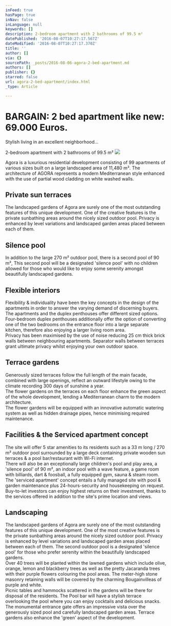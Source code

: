```yaml
---
inFeed: true
hasPage: true
inNav: false
inLanguage: null
keywords: []
description: 2-bedroom apartment with 2 bathrooms of 99.5 m²
datePublished: '2016-08-07T10:27:17.567Z'
dateModified: '2016-08-07T10:27:17.370Z'
title: ''
author: []
via: {}
sourcePath: _posts/2016-08-06-agora-2-bed-apartment.md
authors: []
publisher: {}
starred: false
url: agora-2-bed-apartment/index.html
_type: Article

---
```

# BARGAIN: 2 bed apartment like new: 69.000 Euros.

Stylish living in an excellent neighborhood...

2-bedroom apartment with 2 bathrooms of 99.5 m²
![](https://the-grid-user-content.s3-us-west-2.amazonaws.com/e23c0d02-880c-404b-b518-a13b3b898de2.jpg)

Agora is a luxurious residential development consisting of 99 apartments of various sizes built on a large landscaped area of 11,480 m². The architecture of AGORA represents a modern Mediterranean style enhanced with the use of partial wood cladding on white washed walls.

## Private sun terraces

The landscaped gardens of Agora are surely one of the most outstanding features of this unique development. One of the creative features is the private sunbathing areas around the nicely sized outdoor pool. Privacy is enhanced by level variations and landscaped garden areas placed between each of them.

## Silence pool

In addition to the large 270 m² outdoor pool, there is a second pool of 90 m², This second pool will be a designated 'silence pool' with no children allowed for those who would like to enjoy some serenity amongst beautifully landscaped gardens.

## Flexible interiors

Flexibility & individuality have been the key concepts in the design of the apartments in order to answer the varying demand of discerning buyers. The apartments and the duplex penthouses offer different sized options.  
Four-bedroom duplex penthouses additionally offer the option of converting one of the two bedrooms on the entrance floor into a large separate kitchen, therefore also enjoying a larger living room area.  
Privacy has been maximised by the use of noise reducing 25 cm thick brick walls between neighbouring apartments. Separator walls between terraces grant ultimate privacy whilst enjoying your own outdoor space.

## Terrace gardens

Generously sized terraces follow the full length of the main facade, combined with large openings, reflect an outward lifestyle owing to the climate recording 300 days of sunshine a year.  
The flower gardens on the terraces on each floor enhance the green aspect of the whole development, lending a Mediterranean charm to the modern architecture.  
The flower gardens will be equipped with an innovative automatic watering system as well as hidden drainage pipes, hence minimising required maintenance.

## Facilities & the Serviced apartment concept

The site will offer 5 star amenities to its residents such as a 33 m long / 270 m² outdoor pool surrounded by a large deck containing private wooden sun terraces & a pool bar/restaurant with Wi-Fi internet.  
There will also be an exceptionally large children's pool and play area, a 'silence pool' of 90 m², an indoor pool with a wave feature, a game room with billiards, dart & foosball, a fully equipped gym, sauna & steam room.  
The 'serviced apartment' concept entails a fully managed site with pool & garden maintenance plus 24-hours-security and housekeeping on request. Buy-to-let investors can enjoy highest returns on their investment, thanks to the services offered in addition to the site's prime location and views.

## Landscaping

The landscaped gardens of Agora are surely one of the most outstanding features of this unique development. One of the most creative features is the private sunbathing areas around the nicely sized outdoor pool. Privacy is enhanced by level variations and landscaped garden areas placed between each of them. The second outdoor pool is a designated 'silence pool' for those who prefer serenity within the beautifully landscaped gardens.  
Over 40 trees will be planted within the lawned gardens which include olive, orange, lemon and blackberry trees as well as the pretty Jacaranda trees with their purple flowers colouring the pool areas. The meter-high stone masonry retaining walls will be covered by the charming Bougainvilleas of purple and white.  
Picnic tables and hammocks scattered in the gardens will be there for disposal of the residents. The Pool bar will have a stylish terrace overlooking the pool where you can enjoy cocktails and delicious snacks. The monumental entrance gate offers an impressive vista over the generously sized pool and carefully landscaped garden areas. Terrace gardens also enhance the 'green' aspect of the development.